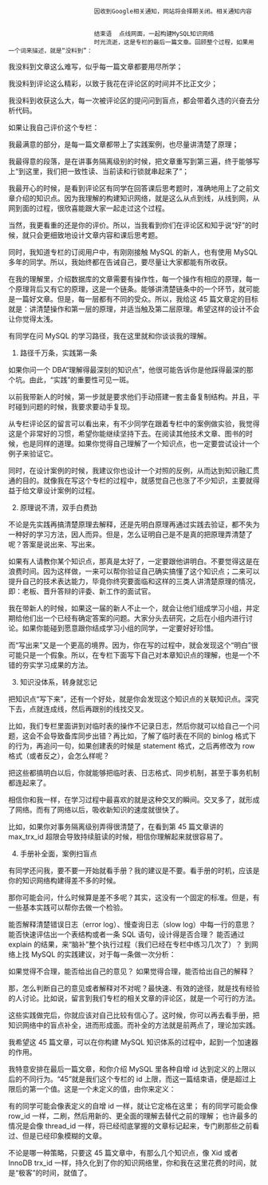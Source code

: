 
                            
                            因收到Google相关通知，网站将会择期关闭。相关通知内容
                            
                            
                            结束语  点线网面，一起构建MySQL知识网络
                            时光流逝，这是专栏的最后一篇文章。回顾整个过程，如果用一个词来描述，就是“没料到”：

我没料到文章这么难写，似乎每一篇文章都要用尽所学；

我没料到评论这么精彩，以致于我花在评论区的时间并不比正文少；

我没料到收获这么大，每一次被评论区的提问问到盲点，都会带着久违的兴奋去分析代码。

如果让我自己评价这个专栏：

我最满意的部分，是每一篇文章都带上了实践案例，也尽量讲清楚了原理；

我最得意的段落，是在讲事务隔离级别的时候，把文章重写到第三遍，终于能够写上“到这里，我们把一致性读、当前读和行锁就串起来了”；

我最开心的时候，是看到评论区有同学在回答课后思考题时，准确地用上了之前文章介绍的知识点。因为我理解的构建知识网络，就是这么从点到线，从线到网，从网到面的过程，很欣喜能跟大家一起走过这个过程。

当然，我更看重的还是你的评价。所以，当我看到你们在评论区和知乎说“好”的时候，就只会更细致地设计文章内容和课后思考题。

同时，我知道专栏的订阅用户中，有刚刚接触 MySQL 的新人，也有使用 MySQL 多年的同学。所以，我始终都在告诫自己，要尽量让大家都能有所收获。

在我的理解里，介绍数据库的文章需要有操作性，每一个操作有相应的原理，每一个原理背后又有它的原理，这是一个链条。能够讲清楚链条中的一个环节，就可能是一篇好文章。但是，每一层都有不同的受众。所以，我给这 45 篇文章定的目标就是：讲清楚操作和第一层的原理，并适当触及第二层原理。希望这样的设计不会让你觉得太浅。

有同学在问 MySQL 的学习路径，我在这里就和你谈谈我的理解。

1. 路径千万条，实践第一条

如果你问一个 DBA“理解得最深刻的知识点”，他很可能告诉你是他踩得最深的那个坑。由此，“实践”的重要性可见一斑。

以前我带新人的时候，第一步就是要求他们手动搭建一套主备复制结构。并且，平时碰到问题的时候，我要求要动手复现。

从专栏评论区的留言可以看出来，有不少同学在跟着专栏中的案例做实验，我觉得这是个非常好的习惯，希望你能继续坚持下去。在阅读其他技术文章、图书的时候，也是同样的道理。如果你觉得自己理解了一个知识点，也一定要尝试设计一个例子来验证它。

同时，在设计案例的时候，我建议你也设计一个对照的反例，从而达到知识融汇贯通的目的。就像我在写这个专栏的过程中，就感觉自己也涨了不少知识，主要就得益于给文章设计案例的过程。

2. 原理说不清，双手白费劲

不论是先实践再搞清楚原理去解释，还是先明白原理再通过实践去验证，都不失为一种好的学习方法，因人而异。但是，怎么证明自己是不是真的把原理弄清楚了呢？答案是说出来、写出来。

如果有人请教你某个知识点，那真是太好了，一定要跟他讲明白。不要觉得这是在浪费时间。因为这样做，一来可以帮你验证自己确实搞懂了这个知识点；二来可以提升自己的技术表达能力，毕竟你终究要面临和这样的三类人讲清楚原理的情况，即：老板、晋升答辩的评委、新工作的面试官。

我在带新人的时候，如果这一届的新人不止一个，就会让他们组成学习小组，并定期给他们出一个已经有确定答案的问题。大家分头去研究，之后在小组内进行讨论。如果你能碰到愿意跟你结成学习小组的同学，一定要好好珍惜。

而“写出来”又是一个更高的境界。因为，你在写的过程中，就会发现这个“明白”很可能只是一个假象。所以，在专栏下面写下自己对本章知识点的理解，也是一个不错的夯实学习成果的方法。

3. 知识没体系，转身就忘记

把知识点“写下来”，还有一个好处，就是你会发现这个知识点的关联知识点。深究下去，点就连成线，然后再跟别的线找交叉。

比如，我们专栏里面讲到对临时表的操作不记录日志，然后你就可以给自己一个问题，这会不会导致备库同步出错？再比如，了解了临时表在不同的 binlog 格式下的行为，再追问一句，如果创建表的时候是 statement 格式，之后再修改为 row 格式（或者反之），会怎么样呢？

把这些都搞明白以后，你就能够把临时表、日志格式、同步机制，甚至于事务机制都连起来了。

相信你和我一样，在学习过程中最喜欢的就是这种交叉的瞬间。交叉多了，就形成了网络。而有了网络以后，吸收新知识的速度就很快了。

比如，如果你对事务隔离级别弄得很清楚了，在看到第 45 篇文章讲的 max_trx_id 超限会导致持续脏读的时候，相信你理解起来就很容易了。

4. 手册补全面，案例扫盲点

有同学还问我，要不要一开始就看手册？我的建议是不要。看手册的时机，应该是你的知识网络构建得差不多的时候。

那你可能会问，什么时候算是差不多呢？其实，这没有一个固定的标准。但是，有一些基本实践可以帮你去做一个检验。


能否解释清楚错误日志（error log）、慢查询日志（slow log）中每一行的意思？
能否快速评估出一个表结构或者一条 SQL 语句，设计得是否合理？
能否通过 explain 的结果，来“脑补”整个执行过程（我们已经在专栏中练习几次了）？
到网络上找 MySQL 的实践建议，对于每一条做一次分析：


如果觉得不合理，能否给出自己的意见？
如果觉得合理，能否给出自己的解释？



那，怎么判断自己的意见或者解释对不对呢？最快速、有效的途径，就是找有经验的人讨论。比如说，留言到我们专栏的相关文章的评论区，就是一个可行的方法。

这些实践做完后，你就应该对自己比较有信心了。这时候，你可以再去看手册，把知识网络中的盲点补全，进而形成面。而补全的方法就是前两点了，理论加实践。

我希望这 45 篇文章，可以在你构建 MySQL 知识体系的过程中，起到一个加速器的作用。

我特意安排在最后一篇文章，和你介绍 MySQL 里各种自增 id 达到定义的上限以后的不同行为。“45”就是我们这个专栏的 id 上限，而这一篇结束语，便是超过上限后的第一个值。这是一个未定义的值，由你来定义：


有的同学可能会像表定义的自增 id 一样，就让它定格在这里；
有的同学可能会像 row_id 一样，二刷，然后用新的、更全面的理解去替代之前的理解；
也许最多的情况是会像 thread_id 一样，将已经彻底掌握的文章标记起来，专门刷那些之前看过、但是已经印象模糊的文章。


不论是哪一种策略，只要这 45 篇文章中，有那么几个知识点，像 Xid 或者 InnoDB trx_id 一样，持久化到了你的知识网络里，你和我在这里花费的时间，就是“极客”的时间，就值了。

                        
                        
                            